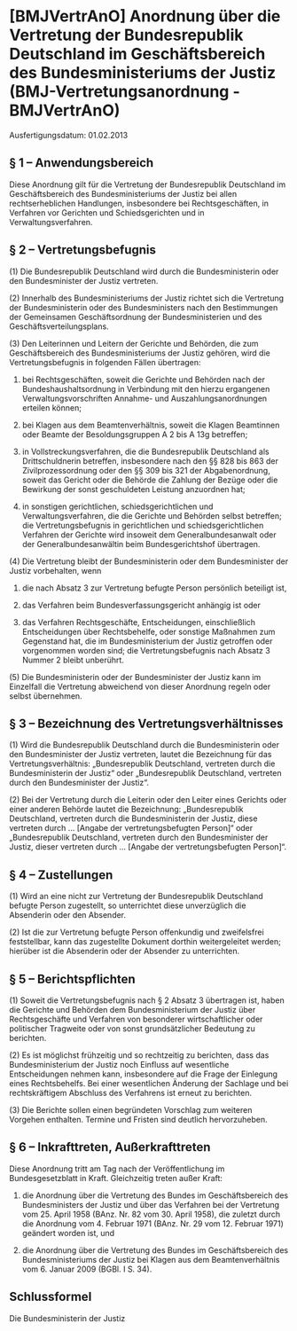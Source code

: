 # [BMJVertrAnO] Anordnung über die Vertretung der Bundesrepublik Deutschland im Geschäftsbereich des Bundesministeriums der Justiz  (BMJ-Vertretungsanordnung - BMJVertrAnO)

Ausfertigungsdatum: 01.02.2013

 

## § 1 – Anwendungsbereich

Diese Anordnung gilt für die Vertretung der Bundesrepublik Deutschland im Geschäftsbereich des Bundesministeriums der Justiz bei allen rechtserheblichen Handlungen, insbesondere bei Rechtsgeschäften, in Verfahren vor Gerichten und Schiedsgerichten und in Verwaltungsverfahren.


## § 2 – Vertretungsbefugnis

(1) Die Bundesrepublik Deutschland wird durch die Bundesministerin oder den Bundesminister der Justiz vertreten.

(2) Innerhalb des Bundesministeriums der Justiz richtet sich die Vertretung der Bundesministerin oder des Bundesministers nach den Bestimmungen der Gemeinsamen Geschäftsordnung der Bundesministerien und des Geschäftsverteilungsplans.

(3) Den Leiterinnen und Leitern der Gerichte und Behörden, die zum Geschäftsbereich des Bundesministeriums der Justiz gehören, wird die Vertretungsbefugnis in folgenden Fällen übertragen:

1. bei Rechtsgeschäften, soweit die Gerichte und Behörden nach der Bundeshaushaltsordnung in Verbindung mit den hierzu ergangenen Verwaltungsvorschriften Annahme- und Auszahlungsanordnungen erteilen können;

2. bei Klagen aus dem Beamtenverhältnis, soweit die Klagen Beamtinnen oder Beamte der Besoldungsgruppen A 2 bis A 13g betreffen;

3. in Vollstreckungsverfahren, die die Bundesrepublik Deutschland als Drittschuldnerin betreffen, insbesondere nach den §§ 828 bis 863 der Zivilprozessordnung oder den §§ 309 bis 321 der Abgabenordnung, soweit das Gericht oder die Behörde die Zahlung der Bezüge oder die Bewirkung der sonst geschuldeten Leistung anzuordnen hat;

4. in sonstigen gerichtlichen, schiedsgerichtlichen und Verwaltungsverfahren, die die Gerichte und Behörden selbst betreffen; die Vertretungsbefugnis in gerichtlichen und schiedsgerichtlichen Verfahren der Gerichte wird insoweit dem Generalbundesanwalt oder der Generalbundesanwältin beim Bundesgerichtshof übertragen.

(4) Die Vertretung bleibt der Bundesministerin oder dem Bundesminister der Justiz vorbehalten, wenn

1. die nach Absatz 3 zur Vertretung befugte Person persönlich beteiligt ist,

2. das Verfahren beim Bundesverfassungsgericht anhängig ist oder

3. das Verfahren Rechtsgeschäfte, Entscheidungen, einschließlich Entscheidungen über Rechtsbehelfe, oder sonstige Maßnahmen zum Gegenstand hat, die im Bundesministerium der Justiz getroffen oder vorgenommen worden sind; die Vertretungsbefugnis nach Absatz 3 Nummer 2 bleibt unberührt.

(5) Die Bundesministerin oder der Bundesminister der Justiz kann im Einzelfall die Vertretung abweichend von dieser Anordnung regeln oder selbst übernehmen.


## § 3 – Bezeichnung des Vertretungsverhältnisses

(1) Wird die Bundesrepublik Deutschland durch die Bundesministerin oder den Bundesminister der Justiz vertreten, lautet die Bezeichnung für das Vertretungsverhältnis: „Bundesrepublik Deutschland, vertreten durch die Bundesministerin der Justiz“ oder „Bundesrepublik Deutschland, vertreten durch den Bundesminister der Justiz“.

(2) Bei der Vertretung durch die Leiterin oder den Leiter eines Gerichts oder einer anderen Behörde lautet die Bezeichnung: „Bundesrepublik Deutschland, vertreten durch die Bundesministerin der Justiz, diese vertreten durch … \[Angabe der vertretungsbefugten Person\]“ oder „Bundesrepublik Deutschland, vertreten durch den Bundesminister der Justiz, dieser vertreten durch … \[Angabe der vertretungsbefugten Person\]“.


## § 4 – Zustellungen

(1) Wird an eine nicht zur Vertretung der Bundesrepublik Deutschland befugte Person zugestellt, so unterrichtet diese unverzüglich die Absenderin oder den Absender.

(2) Ist die zur Vertretung befugte Person offenkundig und zweifelsfrei feststellbar, kann das zugestellte Dokument dorthin weitergeleitet werden; hierüber ist die Absenderin oder der Absender zu unterrichten.


## § 5 – Berichtspflichten

(1) Soweit die Vertretungsbefugnis nach § 2 Absatz 3 übertragen ist, haben die Gerichte und Behörden dem Bundesministerium der Justiz über Rechtsgeschäfte und Verfahren von besonderer wirtschaftlicher oder politischer Tragweite oder von sonst grundsätzlicher Bedeutung zu berichten.

(2) Es ist möglichst frühzeitig und so rechtzeitig zu berichten, dass das Bundesministerium der Justiz noch Einfluss auf wesentliche Entscheidungen nehmen kann, insbesondere auf die Frage der Einlegung eines Rechtsbehelfs. Bei einer wesentlichen Änderung der Sachlage und bei rechtskräftigem Abschluss des Verfahrens ist erneut zu berichten.

(3) Die Berichte sollen einen begründeten Vorschlag zum weiteren Vorgehen enthalten. Termine und Fristen sind deutlich hervorzuheben.


## § 6 – Inkrafttreten, Außerkrafttreten

Diese Anordnung tritt am Tag nach der Veröffentlichung im Bundesgesetzblatt in Kraft. Gleichzeitig treten außer Kraft:

1. die Anordnung über die Vertretung des Bundes im Geschäftsbereich des Bundesministers der Justiz und über das Verfahren bei der Vertretung vom 25. April 1958 (BAnz. Nr. 82 vom 30. April 1958), die zuletzt durch die Anordnung vom 4. Februar 1971 (BAnz. Nr. 29 vom 12. Februar 1971) geändert worden ist, und

2. die Anordnung über die Vertretung des Bundes im Geschäftsbereich des Bundesministeriums der Justiz bei Klagen aus dem Beamtenverhältnis vom 6. Januar 2009 (BGBl. I S. 34).


## Schlussformel

Die Bundesministerin der Justiz
